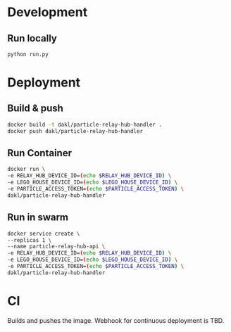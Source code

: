 # Development

## Run locally

~~~bash
python run.py
~~~

# Deployment

## Build & push

~~~bash
docker build -t dakl/particle-relay-hub-handler .
docker push dakl/particle-relay-hub-handler
~~~

## Run Container

~~~bash
docker run \
-e RELAY_HUB_DEVICE_ID=(echo $RELAY_HUB_DEVICE_ID) \
-e LEGO_HOUSE_DEVICE_ID=(echo $LEGO_HOUSE_DEVICE_ID) \
-e PARTICLE_ACCESS_TOKEN=(echo $PARTICLE_ACCESS_TOKEN) \
dakl/particle-relay-hub-handler
~~~

## Run in swarm

~~~bash
docker service create \
--replicas 1 \
--name particle-relay-hub-api \
-e RELAY_HUB_DEVICE_ID=(echo $RELAY_HUB_DEVICE_ID) \
-e LEGO_HOUSE_DEVICE_ID=(echo $LEGO_HOUSE_DEVICE_ID) \
-e PARTICLE_ACCESS_TOKEN=(echo $PARTICLE_ACCESS_TOKEN) \
dakl/particle-relay-hub-handler
~~~

# CI

Builds and pushes the image. Webhook for continuous deployment is TBD.